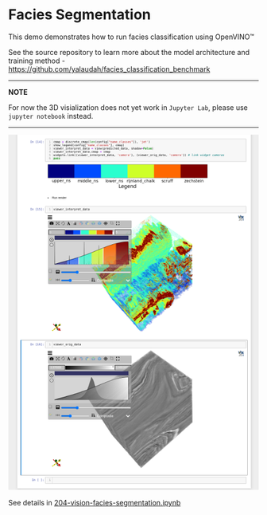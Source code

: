 # Facies Segmentation

This demo demonstrates how to run facies classification using OpenVINO&trade;

See the source repository to learn more about the model architecture and training method - https://github.com/yalaudah/facies_classification_benchmark

---
**NOTE**

For now the 3D visialization does not yet work in `Jupyter Lab`, please use `jupyter notebook` instead.

---

![img](demo.png)

See details in [204-vision-facies-segmentation.ipynb](204-vision-facies-segmentation.ipynb)
